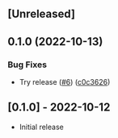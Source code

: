 ## [Unreleased]

## 0.1.0 (2022-10-13)


### Bug Fixes

* Try release ([#6](https://www.github.com/dwilkie/atethechon/issues/6)) ([c0c3626](https://www.github.com/dwilkie/atethechon/commit/c0c36264134b064d4ae5eb1af06324bf4ce830b7))

## [0.1.0] - 2022-10-12

- Initial release
